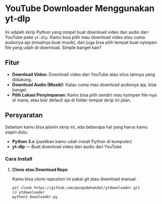 # YouTube Downloader Menggunakan yt-dlp

Ini adalah skrip Python yang simpel buat download video dan audio dari YouTube pake `yt-dlp`. Kamu bisa pilih mau download video atau cuma audionya aja (misalnya buat musik), dan juga bisa pilih tempat buat nyimpen file yang udah di-download. Simple banget kan?

## Fitur

- **Download Video:** Download video dari YouTube atau situs lainnya yang didukung.
- **Download Audio (Musik):** Kalau cuma mau download audionya aja, bisa banget.
- **Pilih Lokasi Penyimpanan:** Kamu bisa pilih sendiri mau nyimpen file-nya di mana, atau biar default aja di folder tempat skrip ini jalan.

## Persyaratan

Sebelum kamu bisa jalanin skrip ini, ada beberapa hal yang harus kamu siapin dulu:

- **Python 3.x** (pastikan kamu udah install Python di komputer)
- **yt-dlp** — Buat download video dan audio dari YouTube

### Cara Install

1. **Clone atau Download Repo**

   Kamu bisa clone repositori ini pakai git atau download manual.

   ```bash
   git clone https://github.com/pengodehandal/ytdownloader.git
   cd ytdownloader
   python3 downloader.py
